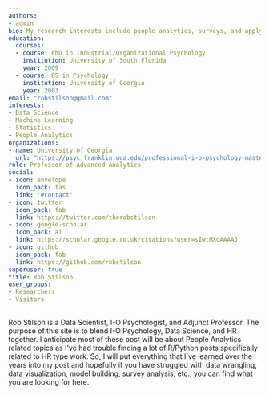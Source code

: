 ```yaml
---
authors:
- admin
bio: My research interests include people analytics, surveys, and applying machine learning to I-O psychology.
education:
  courses:
  - course: PhD in Industrial/Organizational Psychology
    institution: University of South Florida
    year: 2009
  - course: BS in Psychology
    institution: University of Georgia
    year: 2003
email: "robstilson@gmail.com"
interests:
- Data Science
- Machine Learning
- Statistics
- People Analytics
organizations:
- name: University of Georgia
  url: "https://psyc.franklin.uga.edu/professional-i-o-psychology-masters-program?gclid=Cj0KCQjwsuP5BRCoARIsAPtX_wGyHK5YXEmbLeW7pQXnbRlgNEVnjiPBSc68UXY_WsDlNucMIG6UIQQaAnhuEALw_wcB"
role: Professor of Advanced Analytics
social:
- icon: envelope
  icon_pack: fas
  link: '#contact'
- icon: twitter
  icon_pack: fab
  link: https://twitter.com/therobstilson
- icon: google-scholar
  icon_pack: ai
  link: https://scholar.google.co.uk/citations?user=sIwtMXoAAAAJ
- icon: github
  icon_pack: fab
  link: https://github.com/robstilson
superuser: true
title: Rob Stilson
user_groups:
- Researchers
- Visitors
---
```


Rob Stilson is a Data Scientist, I-O Psychologist, and Adjunct Professor. The purpose of this site is to blend I-O Psychology, Data Science, and HR together. I anticipate most of these post will be about People Analytics related topics as I've had trouble finding a lot of R/Python posts specifically related to HR type work. So, I will put everything that I've learned over the years into my post and hopefully if you have struggled with data wrangling, data visualization, model building, survey analysis, etc., you can find what you are looking for here.
